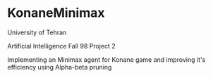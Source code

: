 # KonaneMinimax 

University of Tehran

Artificial Intelligence Fall 98 Project 2

Implementing an Minimax agent for Konane game and improving it's efficiency using Alpha-beta pruning

